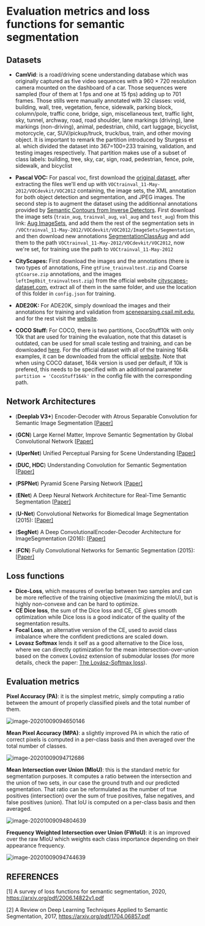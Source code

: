# Evaluation metrics and loss functions for semantic segmentation



## Datasets  



- **CamVid**: is a road/driving scene understanding database which was originally captured as five video sequences with a 960 × 720 resolution camera mounted on the dashboard of a car. Those sequences were sampled (four of them at 1 fps and one at 15 fps) adding up to 701 frames. Those stills were manually annotated with 32 classes: void, building, wall, tree, vegetation, fence, sidewalk, parking block, column/pole, traffic cone, bridge, sign, miscellaneous text, traffic light, sky, tunnel, archway, road, road shoulder, lane markings (driving), lane markings (non-driving), animal, pedestrian, child, cart luggage, bicyclist, motorcycle, car, SUV/pickup/truck, truck/bus, train, and other moving object. It is important to remark the partition introduced by Sturgess et al. which divided the dataset into 367=100=233 training, validation, and testing images respectively. That partition makes use of a subset of class labels: building, tree, sky, car, sign, road, pedestrian, fence, pole, sidewalk, and bicyclist  

- **Pascal VOC:** For pascal voc, first download the [original dataset](http://host.robots.ox.ac.uk/pascal/VOC/voc2012/VOCtrainval_11-May-2012.tar), after extracting the files we'll end up with `VOCtrainval_11-May-2012/VOCdevkit/VOC2012` containing, the image sets, the XML annotation for both object detection and segmentation, and JPEG images.
  The second step is to augment the dataset using the additionnal annotations provided by [Semantic Contours from Inverse Detectors](http://home.bharathh.info/pubs/pdfs/BharathICCV2011.pdf). First download the image sets (`train_aug`, `trainval_aug`, `val_aug` and `test_aug`) from this link: [Aug ImageSets](https://www.dropbox.com/sh/jicjri7hptkcu6i/AACHszvCyYQfINpRI1m5cNyta?dl=0&lst=), and add them the rest of the segmentation sets in `/VOCtrainval_11-May-2012/VOCdevkit/VOC2012/ImageSets/Segmentation`, and then download new annotations [SegmentationClassAug](https://www.dropbox.com/s/oeu149j8qtbs1x0/SegmentationClassAug.zip?dl=0) and add them to the path `VOCtrainval_11-May-2012/VOCdevkit/VOC2012`, now we're set, for training use the path to `VOCtrainval_11-May-2012`
- **CityScapes:** First download the images and the annotations (there is two types of annotations, Fine `gtFine_trainvaltest.zip` and Coarse `gtCoarse.zip` annotations, and the images `leftImg8bit_trainvaltest.zip`) from the official website [cityscapes-dataset.com](https://www.cityscapes-dataset.com/downloads/), extract all of them in the same folder, and use the location of this folder in `config.json` for training.
- **ADE20K:** For ADE20K, simply download the images and their annotations for training and validation from [sceneparsing.csail.mit.edu](http://data.csail.mit.edu/places/ADEchallenge/ADEChallengeData2016.zip), and for the rest visit the [website](http://sceneparsing.csail.mit.edu/).
- **COCO Stuff:** For COCO, there is two partitions, CocoStuff10k with only 10k that are used for training the evaluation, note that this dataset is outdated, can be used for small scale testing and training, and can be downloaded [here](https://github.com/nightrome/cocostuff10k). For the official dataset with all of the training 164k examples, it can be downloaded from the official [website](http://cocodataset.org/#download).
  Note that when using COCO dataset, 164k version is used per default, if 10k is prefered, this needs to be specified with an additionnal parameter `partition = 'CocoStuff164k'` in the config file with the corresponding path.



## Network Architectures  

- (**Deeplab V3+**) Encoder-Decoder with Atrous Separable Convolution for Semantic Image Segmentation [[Paper\]](https://arxiv.org/abs/1802.02611)

- (**GCN**) Large Kernel Matter, Improve Semantic Segmentation by Global Convolutional Network [[Paper\]](https://arxiv.org/abs/1703.02719)

- (**UperNet**) Unified Perceptual Parsing for Scene Understanding [[Paper\]](https://arxiv.org/abs/1807.10221)

- (**DUC, HDC**) Understanding Convolution for Semantic Segmentation [[Paper\]](https://arxiv.org/abs/1702.08502)

- (**PSPNet**) Pyramid Scene Parsing Network [[Paper\]](http://jiaya.me/papers/PSPNet_cvpr17.pdf)

- (**ENet**) A Deep Neural Network Architecture for Real-Time Semantic Segmentation [[Paper\]](https://arxiv.org/abs/1606.02147)

- (**U-Net**) Convolutional Networks for Biomedical Image Segmentation (2015): [[Paper\]](https://arxiv.org/abs/1505.04597)

- (**SegNet**) A Deep ConvolutionalEncoder-Decoder Architecture for ImageSegmentation (2016): [[Paper\]](https://arxiv.org/pdf/1511.00561)

- (**FCN**) Fully Convolutional Networks for Semantic Segmentation (2015): [[Paper\]](https://people.eecs.berkeley.edu/~jonlong/long_shelhamer_fcn.pdf)

  

## Loss functions

- **Dice-Loss**, which measures of overlap between two samples and can be more reflective of the training objective (maximizing the mIoU), but is highly non-convexe and can be hard to optimize.
- **CE Dice loss**, the sum of the Dice loss and CE, CE gives smooth optimization while Dice loss is a good indicator of the quality of the segmentation results.
- **Focal Loss**, an alternative version of the CE, used to avoid class imbalance where the confident predictions are scaled down.
- **Lovasz Softmax** lends it self as a good alternative to the Dice loss, where we can directly optimization for the mean intersection-over-union based on the convex Lovász extension of submodular losses (for more details, check the paper: [The Lovász-Softmax loss](https://arxiv.org/abs/1705.08790)).



## Evaluation metrics

**Pixel Accuracy (PA)**: it is the simplest metric, simply computing a ratio between the amount of properly classified pixels and the total number of them.  

![image-20201009094650146](C:\Users\liumin\AppData\Roaming\Typora\typora-user-images\image-20201009094650146.png)

**Mean Pixel Accuracy (MPA)**: a slightly improved PA in which the ratio of correct pixels is computed
in a per-class basis and then averaged over the total number of classes.  

![image-20201009094712686](C:\Users\liumin\AppData\Roaming\Typora\typora-user-images\image-20201009094712686.png)

**Mean Intersection over Union (MIoU)**: this is the standard metric for segmentation purposes. It computes a ratio between the intersection and the union of two sets, in our case the ground truth and our predicted segmentation. That ratio can be reformulated as the number of true positives (intersection) over the sum of true positives, false negatives, and  false positives (union). That IoU is computed on a per-class basis and then averaged.  

![image-20201009094804639](C:\Users\liumin\AppData\Roaming\Typora\typora-user-images\image-20201009094804639.png)

**Frequency Weighted Intersection over Union (FWIoU)**: it is an improved over the raw MIoU which
weights each class importance depending on their appearance frequency.  

![image-20201009094744639](C:\Users\liumin\AppData\Roaming\Typora\typora-user-images\image-20201009094744639.png)







## REFERENCES

[1] A survey of loss functions for semantic segmentation, 2020, https://arxiv.org/pdf/2006.14822v1.pdf

[2] A Review on Deep Learning Techniques Applied to Semantic Segmentation, 2017,  https://arxiv.org/pdf/1704.06857.pdf